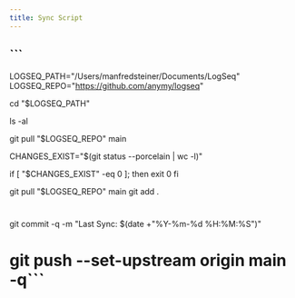 ```yaml
---
title: Sync Script
---
```


## ```
LOGSEQ_PATH="/Users/manfredsteiner/Documents/LogSeq"
LOGSEQ_REPO="https://github.com/anymy/logseq"

cd "$LOGSEQ_PATH"

ls -al

git pull "$LOGSEQ_REPO" main

CHANGES_EXIST="$(git status --porcelain | wc -l)"

if [ "$CHANGES_EXIST" -eq 0 ]; then
        exit 0
fi

git pull "$LOGSEQ_REPO" main git add .
#
git commit -q -m "Last Sync: $(date +"%Y-%m-%d %H:%M:%S")"
# git push --set-upstream origin main -q```
